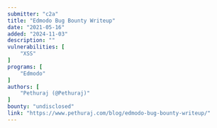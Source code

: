 ```yaml
---
submitter: "c2a"
title: "Edmodo Bug Bounty Writeup"
date: "2021-05-16"
added: "2024-11-03"
description: ""
vulnerabilities: [
    "XSS"
]
programs: [
    "Edmodo"
]
authors: [
    "Pethuraj (@Pethuraj)"
]
bounty: "undisclosed"
link: "https://www.pethuraj.com/blog/edmodo-bug-bounty-writeup/"
---
```




